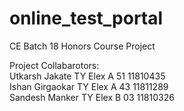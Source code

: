# online_test_portal
CE Batch 18 Honors Course Project

Project Collabarotors: <br>
Utkarsh Jakate  TY Elex A 51 11810435 <br>
Ishan Girgaokar TY Elex A 43 11811289 <br>
Sandesh Manker  TY Elex B 03 11810326 <br>
